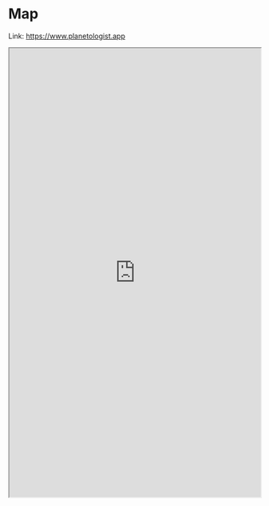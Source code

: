 # Map
Link: https://www.planetologist.app
<iframe style="width: 100%; height: 900px" src="https://www.planetologist.app"></iframe>